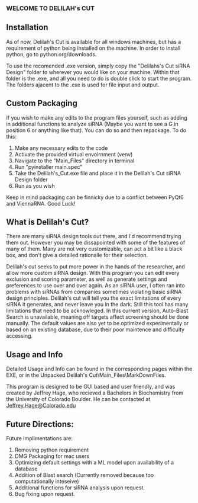 ### WELCOME TO DELILAH's CUT

## Installation

As of now, Delilah's Cut is available for all windows machines, but has a requirement of python being installed on the machine. In order to install python, go to python.org/downloads. 

To use the recomended .exe version, simply copy the "Delilahs's Cut siRNA Design" folder to wherever you would like on your machine. Within that folder is the .exe, and all you need to do is double click to start the program. The folders ajacent to the .exe is used for file input and output.

## Custom Packaging

If you wish to make any edits to the program files yourself, such as adding in additional functions to analyze siRNA (Maybe you want to see a G in position 6 or anything like that). You can do so and then repackage. 
To do this:
1. Make any necessary edits to the code
2. Activate the provided virtual envoirnment (venv)
3. Navigate to the "Main_Files" directory in terminal
4. Run "pyinstaller main.spec"
5. Take the Delilah's_Cut.exe file and place it in the Delilah's Cut siRNA Design folder
6. Run as you wish

Keep in mind packaging can be finnicky due to a conflict between PyQt6 and ViennaRNA. Good Luck!

## What is Delilah's Cut?

There are many siRNA design tools out there, and I'd recommend trying them out. However you may be dissapointed with some of the features of many of them. Many are not very customizable, can act a bit like a black box, and don't give a detailed rationalle for their selection. 

Delilah's cut seeks to put more power in the hands of the researcher, and allow more custom siRNA design. With this program you can edit every exclusion and scoring parameter, as well as generate settings and preferences to use over and over again. As an siRNA user, I often ran into problems with siRNAs from companies sometimes violating basic siRNA design principles. Delilah's cut will tell you the exact limitations of every siRNA it generates, and never leave you in the dark. 
Still this tool has many limitations that need to be acknowleged. In this current version, Auto-Blast Search is unavailable, meaning off targets affect screening should be done manually. The default values are also yet to be optimized experimentally or based on an existing database, due to their poor maintence and difficulty accessing. 

## Usage and Info

Detailed Usage and Info can be found in the corresponding pages within the EXE, or in the Unpacked Delilah's Cut\Main_Files\MarkDownFiles. 

This program is designed to be GUI based and user friendly, and was created by Jeffrey Hage, who recieved a Bachelors in Biochemistry from the University of Colorado Boulder. He can be contacted at Jeffrey.Hage@Colorado.edu

## Future Directions:

Future Implimentations are:
1. Removing python requirement
2. DMG Packaging for mac users
3. Optimizing default settings with a ML model upon availability of a database
4. Addition of Blast search (Currently removed because too computationally inteseive)
5. Additional functions for siRNA analysis upon request.
6. Bug fixing upon request.